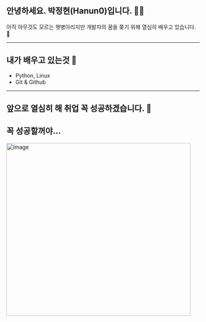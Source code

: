 ## 안녕하세요. 박정현(Hanun0)입니다. 👏🏻
아직 아무것도 모르는 햇병아리지만 개발자의 꿈을 쫒기 위해 열심히 배우고 있습니다. 🐣

-----
## 내가 배우고 있는것 📖
- Python, Linux
- Git & Github

- -----
## 앞으로 열심히 해 취업 꼭 성공하겠습니다. 🐥
##                  꼭 성공할꺼야...

<img width="480" height="452" alt="image" src="https://github.com/user-attachments/assets/16773574-dd89-42db-9173-03edccfb536b" />
